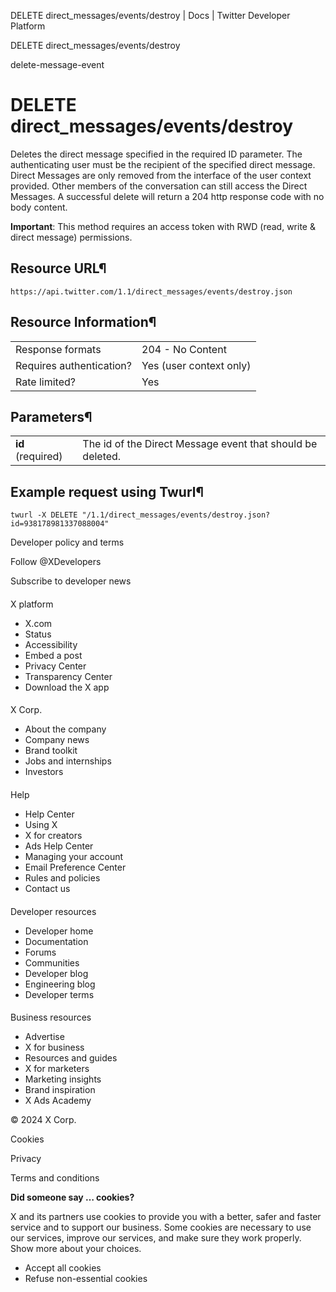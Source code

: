 



DELETE
direct\_messages/events/destroy | Docs | Twitter Developer Platform 





































































































DELETE
direct\_messages/events/destroy



delete-message-event

DELETE
direct\_messages/events/destroy
======================================




Deletes the direct message specified in the required ID parameter.
The authenticating user must be the recipient of the specified direct
message. Direct Messages are only removed from the interface of the user
context provided. Other members of the conversation can still access the
Direct Messages. A successful delete will return a 204 http response
code with no body content.


**Important**: This method requires an access token with
RWD (read, write & direct message) permissions.


Resource URL¶
-------------


`https://api.twitter.com/1.1/direct_messages/events/destroy.json`


Resource Information¶
---------------------




|  |  |
| --- | --- |
| Response formats | 204 - No Content |
| Requires authentication? | Yes (user context only) |
| Rate limited? | Yes |


Parameters¶
-----------




|  |  |
| --- | --- |
| **id** (required) | The id of the Direct Message event that should be deleted. |


Example request using Twurl¶
----------------------------



```
twurl -X DELETE "/1.1/direct_messages/events/destroy.json?id=938178981337088004"
```


















Developer policy and terms


Follow @XDevelopers


Subscribe to developer news












#### 
 X platform


* X.com
* Status
* Accessibility
* Embed a post
* Privacy Center
* Transparency Center
* Download the X app




#### 
 X Corp.


* About the company
* Company news
* Brand toolkit
* Jobs and internships
* Investors




#### 
 Help


* Help Center
* Using X
* X for creators
* Ads Help Center
* Managing your account
* Email Preference Center
* Rules and policies
* Contact us




#### 
 Developer resources


* Developer home
* Documentation
* Forums
* Communities
* Developer blog
* Engineering blog
* Developer terms




#### 
 Business resources


* Advertise
* X for business
* Resources and guides
* X for marketers
* Marketing insights
* Brand inspiration
* X Ads Academy









 © 2024 X Corp.
 


Cookies


Privacy


Terms and conditions






















**Did someone say … cookies?**  
  


 X and its partners use cookies to provide you with a better, safer and
 faster service and to support our business. Some cookies are necessary to use
 our services, improve our services, and make sure they work properly.
 Show more about your choices.


 




* Accept all cookies
* Refuse non-essential cookies
















